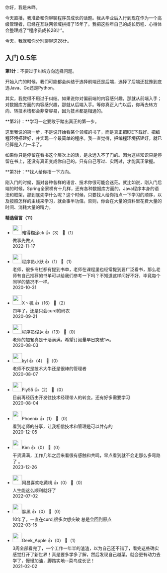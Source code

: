 你好，我是朱晔。

今天直播，我准备和你聊聊程序员成长的话题。我从毕业后入行到现在作为一个高级管理者，已经在互联网领域拼搏了15年了。我把这些年自己的成长历程、心得体会整理成了“程序员成长28计”。

今天，我就和你分别聊聊这28计。

## 入门 0.5年

**第1计**：不要过于纠结方向选择问题。

开始入门的时候，我们可能都会纠结于选择前端还是后端，选择了后端还犹豫到底选Java、Go还是Python。

其实，我觉得不用过于纠结。如果说你对偏前端的内容感兴趣，那就从前端入手；对数据库方面的内容感兴趣，那就从后端入手。等你真正入门以后，你再去转方向、转技术栈都会非常容易，因为技术都是相通的。

**第2计：**学习一定要敢于踏出真正的第一步。

这里我说的第一步，不是说开始看某个领域的书了，而是真正把IDE下载好、把编程环境搭建好，并实现一个最简单的程序。我一直觉得，把编程环境搭建好，就已经算是入门一半了。

如果你只是停留在看书这个层次上的话，是永远入不了门的。因为这些知识只是停留在书上，还没有真正变成你自己的。只有自己写过、实践过，才能真正掌握。

**第3计：**找人给你指一下方向。

刚入门的时候，面对各种各样的语言、技术你很可能会迷茫。就比如说，刚入门后端的时候，Spring全家桶有十几样，还有各种数据库方面的，Java程序本身的语法和框架，那到底先学什么呢？这个时候，只要找人给你指点一下学习的顺序，以及按照怎样的主线来学习，就会事半功倍。否则，你会在大量的资料里花费大量的时间、消耗大量的精力。
<div><strong>精选留言（11）</strong></div><ul>
<li><img src="https://static001.geekbang.org/account/avatar/00/13/29/92/131296a8.jpg" width="30px"><span>难得糊涂ck</span> 👍（3） 💬（1）<div>做事先做人</div>2022-11-17</li><br/><li><img src="https://static001.geekbang.org/account/avatar/00/0f/7e/bb/947c329a.jpg" width="30px"><span>程序员小跃</span> 👍（1） 💬（1）<div>老师，很多专栏都有提到书单，老师在课程里也经常提到要广泛看书，那么老师有自己推荐的书单可以给我们参考一下吗？不知道这样问好不好，毕竟每个同学的情况不一样。</div>2020-10-31</li><br/><li><img src="https://static001.geekbang.org/account/avatar/00/10/79/d0/63ac112e.jpg" width="30px"><span>X丶楓</span> 👍（16） 💬（2）<div>四年了，还是只会curd的码农</div>2020-09-21</li><br/><li><img src="https://static001.geekbang.org/account/avatar/00/10/e6/1c/9d3744ee.jpg" width="30px"><span>程序员俊达</span> 👍（13） 💬（0）<div>老师的加餐真是干活满满。希望订阅量早日突破1w。</div>2020-08-03</li><br/><li><img src="https://static001.geekbang.org/account/avatar/00/15/74/8a/d5b0cf30.jpg" width="30px"><span>kyl</span> 👍（4） 💬（0）<div>老师不仅是技术大牛还是很棒的管理者</div>2020-08-07</li><br/><li><img src="https://static001.geekbang.org/account/avatar/00/13/18/eb/fd0b4a1f.jpg" width="30px"><span>Fly55</span> 👍（2） 💬（0）<div>目前再经历由开发往技术经理带人的转变。还有好多需要学习</div>2020-08-04</li><br/><li><img src="https://static001.geekbang.org/account/avatar/00/0f/57/38/ba6a106f.jpg" width="30px"><span>Phoenix</span> 👍（1） 💬（0）<div>看到老师的分享，让我相信技术和管理是可以并存的</div>2020-12-05</li><br/><li><img src="https://static001.geekbang.org/account/avatar/00/1a/5a/0b/06e272f5.jpg" width="30px"><span>Kim</span> 👍（0） 💬（0）<div>干货满满，工作几年之后来看很有感触和共鸣，早点看到就不会走那么多弯路了 。</div>2023-12-26</li><br/><li><img src="https://static001.geekbang.org/account/avatar/00/28/2a/51/4694740b.jpg" width="30px"><span>阿昌喜欢吃黄桃</span> 👍（0） 💬（0）<div>人生能这么顺利就好了</div>2022-07-02</li><br/><li><img src="https://static001.geekbang.org/account/avatar/00/29/e6/ea/57cf56da.jpg" width="30px"><span>胖黑</span> 👍（0） 💬（0）<div>10年了，一直在curd,很多次想突破 总是会回到原点</div>2022-03-15</li><br/><li><img src="https://static001.geekbang.org/account/avatar/00/23/fe/6e/dca36961.jpg" width="30px"><span>Geek_Apple</span> 👍（0） 💬（1）<div>3周全部看完了，一个工作一年半的渣渣，以为自己还不错了，看完这些确实感觉打开了新世界！真是要多学多了解，然后发现自己越菜，就会更有动力去学了，慢慢加油，脚踏实地--菜鸟成长记！</div>2021-02-02</li><br/>
</ul>